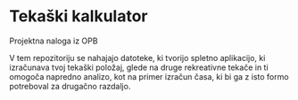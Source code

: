 # Tekaški kalkulator
Projektna naloga iz OPB

V tem repozitoriju se nahajajo datoteke, ki tvorijo spletno aplikacijo, ki izračunava tvoj tekaški položaj, glede na druge rekreativne tekače in ti omogoča napredno analizo, kot na primer izračun časa, ki bi ga z isto formo potreboval za drugačno razdaljo. 
